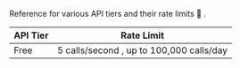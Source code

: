 Reference for various API tiers and their rate limits 🚧 .

| API Tier  |  Rate Limit |
| ----------|:-----------:|
| Free      | 5 calls/second , up to 100,000 calls/day